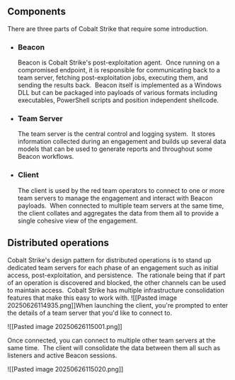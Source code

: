 ## Components  

There are three parts of Cobalt Strike that require some introduction.

- ### Beacon
    
    Beacon is Cobalt Strike's post-exploitation agent.  Once running on a compromised endpoint, it is responsible for communicating back to a team server, fetching post-exploitation jobs, executing them, and sending the results back.  Beacon itself is implemented as a Windows DLL but can be packaged into payloads of various formats including executables, PowerShell scripts and position independent shellcode.
    
- ### Team Server
    
    The team server is the central control and logging system.  It stores information collected during an engagement and builds up several data models that can be used to generate reports and throughout some Beacon workflows.
    
- ### Client  
    
    The client is used by the red team operators to connect to one or more team servers to manage the engagement and interact with Beacon payloads.  When connected to multiple team servers at the same time, the client collates and aggregates the data from them all to provide a single cohesive view of the engagement.

## Distributed operations

Cobalt Strike's design pattern for distributed operations is to stand up dedicated team servers for each phase of an engagement such as initial access, post-exploitation, and persistence.  The rationale being that if part of an operation is discovered and blocked, the other channels can be used to maintain access.  Cobalt Strike has multiple infrastructure consolidation features that make this easy to work with.
![[Pasted image 20250626114935.png]]When launching the client, you're prompted to enter the details of a team server that you'd like to connect to.

![[Pasted image 20250626115001.png]]

Once connected, you can connect to multiple other team servers at the same time.  The client will consolidate the data between them all such as listeners and active Beacon sessions.

![[Pasted image 20250626115020.png]]